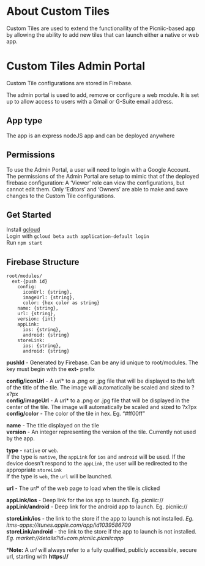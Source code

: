 # About Custom Tiles
Custom Tiles are used to extend the functionaility of the Picniic-based app by allowing the ability to add new tiles that can launch either a native or web app.

# Custom Tiles Admin Portal
Custom Tile configurations are stored in Firebase. 

The admin portal is used to add, remove or configure a web module. It is set up to allow access to users with a Gmail or G-Suite email address.

## App type
The app is an express nodeJS app and can be deployed anywhere

## Permissions
To use the Admin Portal, a user will need to login with a Google Account. The permissions of the Admin Portal are setup to mimic that of the deployed firebase configuration: A ‘Viewer’ role can view the configurations, but cannot edit them. Only ‘Editors’ and ‘Owners’ are able to make and save changes to the Custom Tile configurations.

## Get Started
Install [gcloud](https://cloud.google.com/sdk/install)  
Login with `gcloud beta auth application-default login`  
Run `npm start`

## Firebase Structure

    root/modules/
	  ext-{push id}
	    config:
		  iconUrl: {string},
		  imageUrl: {string},
		  color: {hex color as string}
		name: {string},
		url: {string},
		version: {int}
		appLink:
		  ios: {string},
		  android: {string}
		storeLink:
		  ios: {string},
		  android: {string}

**pushId** - Generated by Firebase. Can be any id unique to root/modules. The key must begin with the **ext-** prefix

**config/iconUrl** - A *url** to a .png or .jpg file that will be displayed to the left of the title of the tile. The image will automatically be scaled and sized to ?x?px  
**config/imageUrl** - A *url** to a .png or .jpg file that will be displayed in the center of the tile. The image will automatically be scaled and sized to ?x?px  
**config/color** - The color of the tile in hex. Eg. “#ff00ff”

**name** - The title displayed on the tile  
**version** - An integer representing the version of the tile. Currently not used by the app.  

**type** - `native` or `web`.  
If the type is `native`, the `appLink` for `ios` and `android` will be used. If the device doesn't respond to the `appLink`, the user will be redirected to the appropriate `storeLink`  
If the type is `web`, the `url` will be launched.

**url** - The *url** of the web page to load when the tile is clicked  


**appLink/ios** - Deep link for the ios app to launch. Eg. picniic://
**appLink/android** - Deep link for the android app to launch. Eg. picniic://

**storeLink/ios** - the link to the store if the app to launch is not installed. *Eg. itms-apps://itunes.apple.com/app/id1039586709*  
**storeLink/android** - the link to the store if the app to launch is not installed. *Eg. market://details?id=com.picniic.picniicapp*

***Note:** A *url* will always refer to a fully qualified, publicly accessible, secure url, starting with **https://** 

